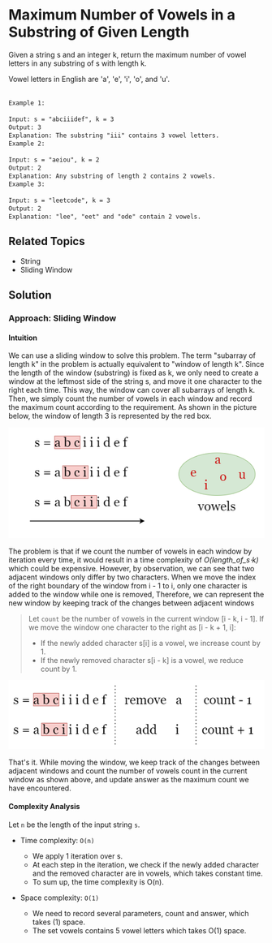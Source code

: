 # Maximum Number of Vowels in a Substring of Given Length

Given a string s and an integer k, return the maximum number of vowel letters in any substring of s with length k.

Vowel letters in English are 'a', 'e', 'i', 'o', and 'u'.

```plain

Example 1:

Input: s = "abciiidef", k = 3
Output: 3
Explanation: The substring "iii" contains 3 vowel letters.
Example 2:

Input: s = "aeiou", k = 2
Output: 2
Explanation: Any substring of length 2 contains 2 vowels.
Example 3:

Input: s = "leetcode", k = 3
Output: 2
Explanation: "lee", "eet" and "ode" contain 2 vowels.
```

## Related Topics

- String
- Sliding Window

## Solution

### Approach: Sliding Window

#### Intuition

We can use a sliding window to solve this problem. The term "subarray of length k" in the problem is actually equivalent
to "window of length k". Since the length of the window (substring) is fixed as k, we only need to create a window at
the leftmost side of the string s, and move it one character to the right each time. This way, the window can cover all
subarrays of length k. Then, we simply count the number of vowels in each window and record the maximum count according
to the requirement. As shown in the picture below, the window of length 3 is represented by the red box.

![sliding_window_1](./sliding_window_1.png)

The problem is that if we count the number of vowels in each window by iteration every time, it would result in a time
complexity of _O(length_of_s⋅k)_ which could be expensive. However, by
observation, we can see that two adjacent windows only differ by two characters. When we move the index of the right
boundary of the window from i - 1 to i, only one character is added to the window while one is removed, Therefore, we
can represent the new window by keeping track of the changes between adjacent windows

> Let `count` be the number of vowels in the current window [i - k, i - 1]. If we move the window one character to the
> right as [i - k + 1, i]:
>
> - If the newly added character s[i] is a vowel, we increase count by 1.
> - If the newly removed character s[i - k] is a vowel, we reduce count by 1.

![sliding_window_2](./sliding_window_2.png)

That's it. While moving the window, we keep track of the changes between adjacent windows and count the number of vowels
count in the current window as shown above, and update answer as the maximum count we have encountered.

#### Complexity Analysis

Let `n` be the length of the input string `s`.

- Time complexity: `O(n)`
  - We apply 1 iteration over s.
  - At each step in the iteration, we check if the newly added character and the removed character are in vowels,
      which
      takes constant time.
  - To sum up, the time complexity is O(n).

- Space complexity: `O(1)`
  - We need to record several parameters, count and answer, which takes (1) space.
  - The set vowels contains 5 vowel letters which takes O(1) space.
